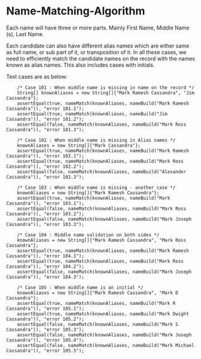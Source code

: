 # Name-Matching-Algorithm

Each name will have three or more parts.
Mainly First Name, Middle Name (s), Last Name.

Each candidate can also have different alias names which are either same as full name, or sub part of it, or transposition of it.
In all these cases, we need to efficiently match the candidate names on the record with the names known as alias names.
This also includes cases with initials.

Test cases are as below:


        /* Case 101 : When middle name is missing in name on the record */
        String[] knownAliases = new String[]{"Mark Ramesh Cassandra", "Jim Cassandra"};
        assertEqual(true, nameMatch(knownAliases, nameBuild("Mark Ramesh Cassandra")), "error 101.1");
        assertEqual(true, nameMatch(knownAliases, nameBuild("Jim Cassandra")), "error 101.2");
        assertEqual(false, nameMatch(knownAliases, nameBuild("Mark Ross Cassandra")), "error 101.3");

        /* Case 102 : When middle name is missing in Alias names */
        knownAliases = new String[]{"Mark Cassandra"};
        assertEqual(true, nameMatch(knownAliases, nameBuild("Mark Ramesh Cassandra")), "error 102.1");
        assertEqual(true, nameMatch(knownAliases, nameBuild("Mark Ross Cassandra")), "error 102.2");
        assertEqual(false, nameMatch(knownAliases, nameBuild("Alexander Cassandra")), "error 102.3");

        /* Case 103 : When middle name is missing - another case */
        knownAliases = new String[]{"Mark Ramesh Cassandra"};
        assertEqual(true, nameMatch(knownAliases, nameBuild("Mark Cassandra")), "error 103.1");
        assertEqual(false, nameMatch(knownAliases, nameBuild("Mark Ross Cassandra")), "error 103.2");
        assertEqual(false, nameMatch(knownAliases, nameBuild("Mark Joseph Cassandra")), "error 103.3");

        /* Case 104 : Middle name validation on both sides */
        knownAliases = new String[]{"Mark Ramesh Cassandra", "Mark Ross Cassandra"};
        assertEqual(true, nameMatch(knownAliases, nameBuild("Mark Ramesh Cassandra")), "error 104.1");
        assertEqual(true, nameMatch(knownAliases, nameBuild("Mark Ross Cassandra")), "error 104.2");
        assertEqual(false, nameMatch(knownAliases, nameBuild("Mark Joseph Cassandra")), "error 104.3");

        /* Case 105 : When middle name is an initial */
        knownAliases = new String[]{"Mark Ramesh Cassandra", "Mark D Cassandra"};
        assertEqual(true, nameMatch(knownAliases, nameBuild("Mark R Cassandra")), "error 105.1");
        assertEqual(true, nameMatch(knownAliases, nameBuild("Mark Dwight Cassandra")), "error 105.2");
        assertEqual(false, nameMatch(knownAliases, nameBuild("Mark S Cassandra")), "error 105.3");
        assertEqual(false, nameMatch(knownAliases, nameBuild("Mark Joseph Cassandra")), "error 105.4");
        assertEqual(false, nameMatch(knownAliases, nameBuild("Mark Michael Cassandra")), "error 105.5");
